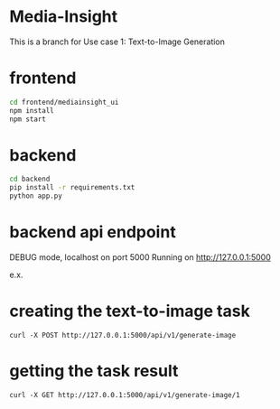 # Media-Insight
This is a branch for Use case 1: Text-to-Image Generation​

# frontend
```sh
cd frontend/mediainsight_ui
npm install
npm start
```

# backend
```sh
cd backend
pip install -r requirements.txt
python app.py
```


# backend api endpoint
DEBUG mode, localhost on port 5000
Running on http://127.0.0.1:5000

e.x.
# creating the text-to-image task
`curl -X POST http://127.0.0.1:5000/api/v1/generate-image`
# getting the task result
`curl -X GET http://127.0.0.1:5000/api/v1/generate-image/1`

